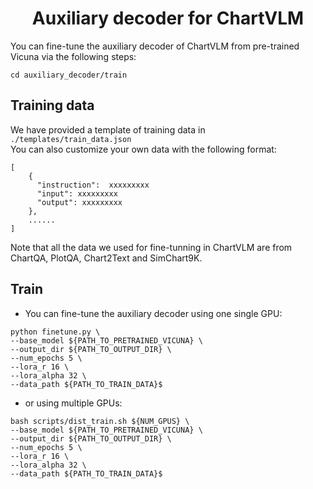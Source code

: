 <div align="center">
<h1>Auxiliary decoder for ChartVLM<br></h1>
</div>

You can fine-tune the auxiliary decoder of ChartVLM from pre-trained Vicuna via the following steps:

```
cd auxiliary_decoder/train
```
## Training data
We have provided a template of training data in `./templates/train_data.json`  
You can also customize your own data with the following format:
```
[
    { 
      "instruction":  xxxxxxxxx
      "input": xxxxxxxxx
      "output": xxxxxxxxx
    },
    ......
]
```
Note that all the data we used for fine-tunning in ChartVLM are from ChartQA, PlotQA, Chart2Text and SimChart9K.


## Train 
* You can fine-tune the auxiliary decoder using one single GPU:

```
python finetune.py \
--base_model ${PATH_TO_PRETRAINED_VICUNA} \
--output_dir ${PATH_TO_OUTPUT_DIR} \
--num_epochs 5 \
--lora_r 16 \
--lora_alpha 32 \
--data_path ${PATH_TO_TRAIN_DATA}$
```

* or using multiple GPUs:
```
bash scripts/dist_train.sh ${NUM_GPUS} \
--base_model ${PATH_TO_PRETRAINED_VICUNA} \
--output_dir ${PATH_TO_OUTPUT_DIR} \
--num_epochs 5 \
--lora_r 16 \
--lora_alpha 32 \
--data_path ${PATH_TO_TRAIN_DATA}$
```
